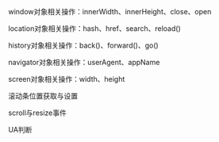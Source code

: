 window对象相关操作：innerWidth、innerHeight、close、open

location对象相关操作：hash、href、search、reload()

history对象相关操作：back()、forward()、go()

navigator对象相关操作：userAgent、appName

screen对象相关操作：width、height

滚动条位置获取与设置

scroll与resize事件

UA判断